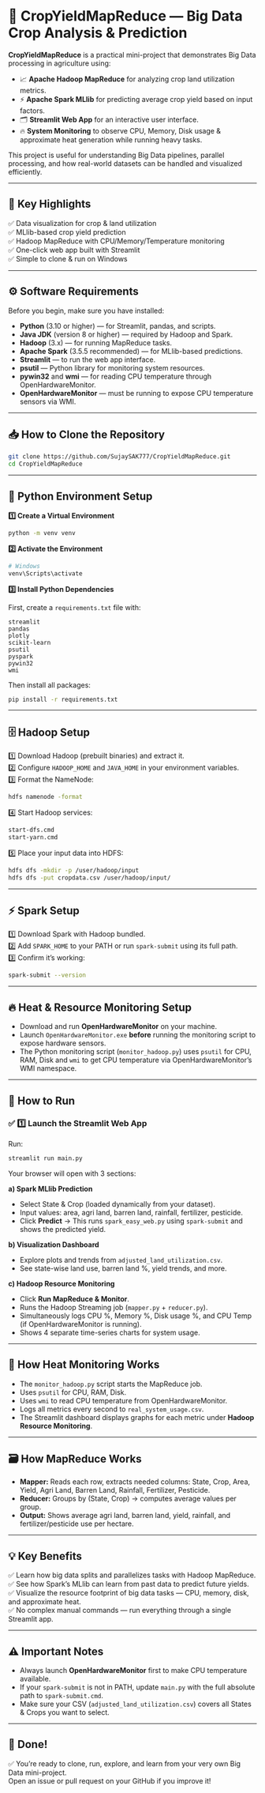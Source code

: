 # 🌾 CropYieldMapReduce — Big Data Crop Analysis & Prediction

**CropYieldMapReduce** is a practical mini-project that demonstrates Big Data processing in agriculture using:

- 📈 **Apache Hadoop MapReduce** for analyzing crop land utilization metrics.
- ⚡ **Apache Spark MLlib** for predicting average crop yield based on input factors.
- 🗂️ **Streamlit Web App** for an interactive user interface.
- 🔥 **System Monitoring** to observe CPU, Memory, Disk usage & approximate heat generation while running heavy tasks.

This project is useful for understanding Big Data pipelines, parallel processing, and how real-world datasets can be handled and visualized efficiently.

---

## 🧩 Key Highlights

✅ Data visualization for crop & land utilization\
✅ MLlib-based crop yield prediction\
✅ Hadoop MapReduce with CPU/Memory/Temperature monitoring\
✅ One-click web app built with Streamlit\
✅ Simple to clone & run on Windows

---

## ⚙️ Software Requirements

Before you begin, make sure you have installed:

- **Python** (3.10 or higher) — for Streamlit, pandas, and scripts.
- **Java JDK** (version 8 or higher) — required by Hadoop and Spark.
- **Hadoop** (3.x) — for running MapReduce tasks.
- **Apache Spark** (3.5.5 recommended) — for MLlib-based predictions.
- **Streamlit** — to run the web app interface.
- **psutil** — Python library for monitoring system resources.
- **pywin32** and **wmi** — for reading CPU temperature through OpenHardwareMonitor.
- **OpenHardwareMonitor** — must be running to expose CPU temperature sensors via WMI.

---

## 📥 **How to Clone the Repository**

```bash
git clone https://github.com/SujaySAK777/CropYieldMapReduce.git
cd CropYieldMapReduce
```

---

## 🐍 **Python Environment Setup**

**1️⃣ Create a Virtual Environment**

```bash
python -m venv venv
```

**2️⃣ Activate the Environment**

```bash
# Windows
venv\Scripts\activate
```

**3️⃣ Install Python Dependencies**

First, create a `requirements.txt` file with:

```
streamlit
pandas
plotly
scikit-learn
psutil
pyspark
pywin32
wmi
```

Then install all packages:

```bash
pip install -r requirements.txt
```

---

## 🗄️ **Hadoop Setup**

1️⃣ Download Hadoop (prebuilt binaries) and extract it.\
2️⃣ Configure `HADOOP_HOME` and `JAVA_HOME` in your environment variables.\
3️⃣ Format the NameNode:

```bash
hdfs namenode -format
```

4️⃣ Start Hadoop services:

```bash
start-dfs.cmd
start-yarn.cmd
```

5️⃣ Place your input data into HDFS:

```bash
hdfs dfs -mkdir -p /user/hadoop/input
hdfs dfs -put cropdata.csv /user/hadoop/input/
```

---

## ⚡ **Spark Setup**

1️⃣ Download Spark with Hadoop bundled.\
2️⃣ Add `SPARK_HOME` to your PATH or run `spark-submit` using its full path.\
3️⃣ Confirm it’s working:

```bash
spark-submit --version
```

---

## 🔥 **Heat & Resource Monitoring Setup**

- Download and run **OpenHardwareMonitor** on your machine.
- Launch `OpenHardwareMonitor.exe` **before** running the monitoring script to expose hardware sensors.
- The Python monitoring script (`monitor_hadoop.py`) uses `psutil` for CPU, RAM, Disk and `wmi` to get CPU temperature via OpenHardwareMonitor’s WMI namespace.

---

## 🚀 **How to Run**

### ✅ 1️⃣ **Launch the Streamlit Web App**

Run:

```bash
streamlit run main.py
```

Your browser will open with 3 sections:

**a) Spark MLlib Prediction**

- Select State & Crop (loaded dynamically from your dataset).
- Input values: area, agri land, barren land, rainfall, fertilizer, pesticide.
- Click **Predict** → This runs `spark_easy_web.py` using `spark-submit` and shows the predicted yield.

**b) Visualization Dashboard**

- Explore plots and trends from `adjusted_land_utilization.csv`.
- See state-wise land use, barren land %, yield trends, and more.

**c) Hadoop Resource Monitoring**

- Click **Run MapReduce & Monitor**.
- Runs the Hadoop Streaming job (`mapper.py` + `reducer.py`).
- Simultaneously logs CPU %, Memory %, Disk usage %, and CPU Temp (if OpenHardwareMonitor is running).
- Shows 4 separate time-series charts for system usage.

---

## 🔧 **How Heat Monitoring Works**

- The `monitor_hadoop.py` script starts the MapReduce job.
- Uses `psutil` for CPU, RAM, Disk.
- Uses `wmi` to read CPU temperature from OpenHardwareMonitor.
- Logs all metrics every second to `real_system_usage.csv`.
- The Streamlit dashboard displays graphs for each metric under **Hadoop Resource Monitoring**.

---

## 🗃️ **How MapReduce Works**

- **Mapper:** Reads each row, extracts needed columns: State, Crop, Area, Yield, Agri Land, Barren Land, Rainfall, Fertilizer, Pesticide.
- **Reducer:** Groups by (State, Crop) → computes average values per group.
- **Output:** Shows average agri land, barren land, yield, rainfall, and fertilizer/pesticide use per hectare.

---

## 💡 **Key Benefits**

✅ Learn how big data splits and parallelizes tasks with Hadoop MapReduce.\
✅ See how Spark’s MLlib can learn from past data to predict future yields.\
✅ Visualize the resource footprint of big data tasks — CPU, memory, disk, and approximate heat.\
✅ No complex manual commands — run everything through a single Streamlit app.

---

## ⚠️ **Important Notes**

- Always launch **OpenHardwareMonitor** first to make CPU temperature available.
- If your `spark-submit` is not in PATH, update `main.py` with the full absolute path to `spark-submit.cmd`.
- Make sure your CSV (`adjusted_land_utilization.csv`) covers all States & Crops you want to select.

---

## 🎉 **Done!**

✅ You’re ready to clone, run, explore, and learn from your very own Big Data mini-project.\
Open an issue or pull request on your GitHub if you improve it!

